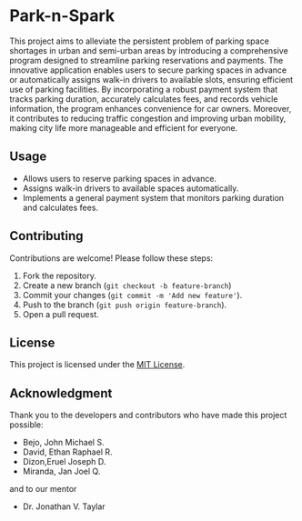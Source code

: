 # Park-n-Spark
This project aims to alleviate the persistent problem of parking space shortages in urban and semi-urban areas by introducing a comprehensive program designed to streamline parking reservations and payments. The innovative application enables users to secure parking spaces in advance or automatically assigns walk-in drivers to available slots, ensuring efficient use of parking facilities. By incorporating a robust payment system that tracks parking duration, accurately calculates fees, and records vehicle information, the program enhances convenience for car owners. Moreover, it contributes to reducing traffic congestion and improving urban mobility, making city life more manageable and efficient for everyone. 

## Usage
- Allows users to reserve parking spaces in advance.
- Assigns walk-in drivers to available spaces automatically.
- Implements a general payment system that monitors parking duration and calculates fees.

## Contributing
Contributions are welcome! Please follow these steps:

1. Fork the repository.
2. Create a new branch (`git checkout -b feature-branch`)
3. Commit your changes (`git commit -m 'Add new feature'`).
4. Push to the branch (`git push origin feature-branch`).
5. Open a pull request.

## License
This project is licensed under the [MIT License](LICENSE).

## Acknowledgment
 Thank you to the developers and contributors who have made this project possible:
- Bejo, John Michael S.
- David, Ethan Raphael R. 
- Dizon,Eruel Joseph D. 
- Miranda, Jan Joel Q.

and to our mentor
- Dr. Jonathan V. Taylar 

